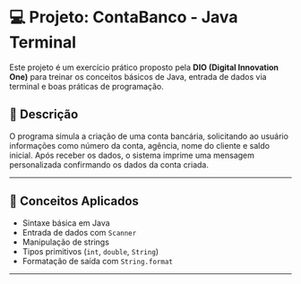# 💻 Projeto: ContaBanco - Java Terminal

Este projeto é um exercício prático proposto pela **DIO (Digital Innovation One)** para treinar os conceitos básicos de Java, entrada de dados via terminal e boas práticas de programação.

## 🧾 Descrição

O programa simula a criação de uma conta bancária, solicitando ao usuário informações como número da conta, agência, nome do cliente e saldo inicial. Após receber os dados, o sistema imprime uma mensagem personalizada confirmando os dados da conta criada.

---

## 🧠 Conceitos Aplicados

- Sintaxe básica em Java
- Entrada de dados com `Scanner`
- Manipulação de strings
- Tipos primitivos (`int`, `double`, `String`)
- Formatação de saída com `String.format`
---